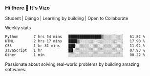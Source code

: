 ### Hi there 👋 It's Vizo

Student | Django | Learning by building | Open to Collaborate

Weekly stats
<!--START_SECTION:waka-->

```txt
Python       7 hrs 54 mins   ███████████████▒░░░░░░░░░   61.82 %
HTML         2 hrs 17 mins   ████▒░░░░░░░░░░░░░░░░░░░░   17.90 %
CSS          1 hr 31 mins    ███░░░░░░░░░░░░░░░░░░░░░░   11.92 %
JavaScript   1 hr            ██░░░░░░░░░░░░░░░░░░░░░░░   07.93 %
Other        1 min           ░░░░░░░░░░░░░░░░░░░░░░░░░   00.22 %
```

<!--END_SECTION:waka-->


Passionate about solving real-world problems by building amazing softwares.

